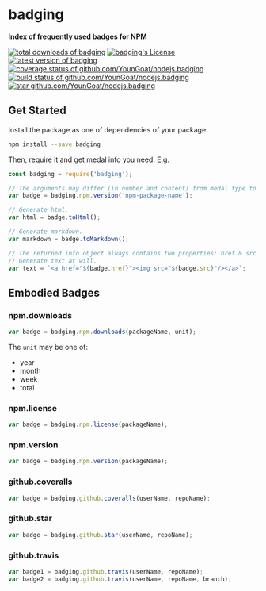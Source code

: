 #	badging
__Index of frequently used badges for NPM__

[![total downloads of badging](https://img.shields.io/npm/dt/badging.svg)](https://www.npmjs.com/package/badging)
[![badging's License](https://img.shields.io/npm/l/badging.svg)](https://www.npmjs.com/package/badging)
[![latest version of badging](https://img.shields.io/npm/v/badging.svg)](https://www.npmjs.com/package/badging)
[![coverage status of github.com/YounGoat/nodejs.badging](https://coveralls.io/repos/github/YounGoat/nodejs.badging/badge.svg?branch=master)](https://coveralls.io/github/YounGoat/nodejs.badging2?branch=master)
[![build status of github.com/YounGoat/nodejs.badging](https://travis-ci.org/YounGoat/nodejs.badging.svg?branch=master)](https://travis-ci.org/YounGoat/nodejs.badging)
[![star github.com/YounGoat/nodejs.badging](https://img.shields.io/github/stars/YounGoat/nodejs.badging.svg?style=social&label=Star)](https://github.com/YounGoat/nodejs.badging/stargazers)

##	Get Started

Install the package as one of dependencies of your package:

```bash
npm install --save badging
```

Then, require it and get medal info you need. E.g.

```javascript
const badging = require('badging');

// The arguments may differ (in number and content) from medal type to type.
var badge = badging.npm.version('npm-package-name');

// Generate html.
var html = badge.toHtml();

// Generate markdown.
var markdown = badge.toMarkdown();

// The returned info object always contains two properties: href & src.
// Generate text at will.
var text = `<a href="${badge.href}"><img src="${badge.src}"/></a>`;
```

##	Embodied Badges

###	npm.downloads

```javascript
var badge = badging.npm.downloads(packageName, unit);
```

The `unit` may be one of:  
*	year
*	month
*	week
*	total

###	npm.license

```javascript
var badge = badging.npm.license(packageName);
```

###	npm.version

```javascript
var badge = badging.npm.version(packageName);
```

###	github.coveralls

```javascript
var badge = badging.github.coveralls(userName, repoName);
```

###	github.star

```javascript
var badge = badging.github.star(userName, repoName);
```

###	github.travis

```javascript
var badge1 = badging.github.travis(userName, repoName);
var badge2 = badging.github.travis(userName, repoName, branch);
```
